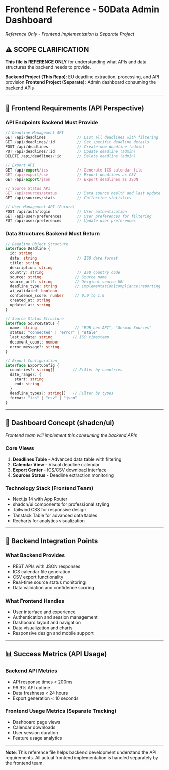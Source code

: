 # Frontend Reference - 50Data Admin Dashboard

*Reference Only - Frontend Implementation is Separate Project*

## ⚠️ SCOPE CLARIFICATION

**This file is REFERENCE ONLY** for understanding what APIs and data structures the backend needs to provide.

**Backend Project (This Repo)**: EU deadline extraction, processing, and API provision
**Frontend Project (Separate)**: Admin dashboard consuming the backend APIs

---

## 🎨 Frontend Requirements (API Perspective)

### API Endpoints Backend Must Provide

```typescript
// Deadline Management API
GET /api/deadlines              // List all deadlines with filtering
GET /api/deadlines/:id          // Get specific deadline details
POST /api/deadlines             // Create new deadline (admin)
PUT /api/deadlines/:id          // Update deadline (admin)
DELETE /api/deadlines/:id       // Delete deadline (admin)

// Export API
GET /api/export/ics             // Generate ICS calendar file
GET /api/export/csv             // Export deadlines as CSV
GET /api/export/json            // Export deadlines as JSON

// Source Status API
GET /api/sources/status         // Data source health and last update
GET /api/sources/stats          // Collection statistics

// User Management API (Future)
POST /api/auth/login            // User authentication
GET /api/user/preferences       // User preferences for filtering
PUT /api/user/preferences       // Update user preferences
```

### Data Structures Backend Must Return

```typescript
// Deadline Object Structure
interface Deadline {
  id: string
  date: string                  // ISO date format
  title: string
  description: string
  country: string               // ISO country code
  source: string               // Source name
  source_url?: string          // Original source URL
  deadline_type: string        // implementation|compliance|reporting
  ai_validated: boolean
  confidence_score: number     // 0.0 to 1.0
  created_at: string
  updated_at: string
}

// Source Status Structure
interface SourceStatus {
  name: string                 // "EUR-Lex API", "German Sources"
  status: "connected" | "error" | "stale"
  last_update: string         // ISO timestamp
  document_count: number
  error_message?: string
}

// Export Configuration
interface ExportConfig {
  countries?: string[]        // Filter by countries
  date_range?: {
    start: string
    end: string
  }
  deadline_types?: string[]   // Filter by types
  format: "ics" | "csv" | "json"
}
```

---

## 🎨 Dashboard Concept (shadcn/ui)

*Frontend team will implement this consuming the backend APIs*

### Core Views
1. **Deadlines Table** - Advanced data table with filtering
2. **Calendar View** - Visual deadline calendar
3. **Export Center** - ICS/CSV download interface
4. **Sources Status** - Deadline extraction monitoring

### Technology Stack (Frontend Team)
- Next.js 14 with App Router
- shadcn/ui components for professional styling
- Tailwind CSS for responsive design
- Tanstack Table for advanced data tables
- Recharts for analytics visualization

---

## 🔌 Backend Integration Points

### What Backend Provides
- REST APIs with JSON responses
- ICS calendar file generation
- CSV export functionality
- Real-time source status monitoring
- Data validation and confidence scoring

### What Frontend Handles
- User interface and experience
- Authentication and session management
- Dashboard layout and navigation
- Data visualization and charts
- Responsive design and mobile support

---

## 📊 Success Metrics (API Usage)

### Backend API Metrics
- API response times < 200ms
- 99.9% API uptime
- Data freshness < 24 hours
- Export generation < 10 seconds

### Frontend Usage Metrics (Separate Tracking)
- Dashboard page views
- Calendar downloads
- User session duration
- Feature usage analytics

---

**Note**: This reference file helps backend development understand the API requirements. All actual frontend implementation is handled separately by the frontend team.